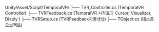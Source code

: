 Unity/Asset/Script/TemporalVR/
├── TVR_Controller.cs  (TemporalVR Controller)
├── TVRFeedback.cs (TempralVR 시각효과 Cursor, Visualizer, Disply  )
├── TVRSetup.cs (TVRFeedback자동생성)
├── TObject.cs (테스트 오브젝트)